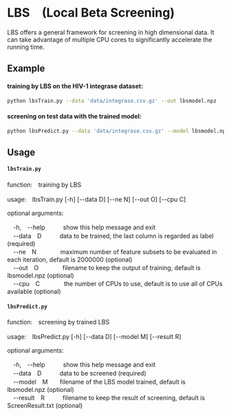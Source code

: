 # LBS　(Local Beta Screening)

LBS offers a general framework for screening in high dimensional data. It can take advantage of multiple CPU cores to significantly accelerate the running time.


## Example

#### training by LBS on the HIV-1 integrase dataset:
```Bash
python lbsTrain.py --data 'data/integrase.csv.gz' --out lbsmodel.npz
```

#### screening on test data with  the trained model:
```Bash
python lbsPredict.py --data 'data/integrase.csv.gz' --model lbsmodel.npz --result SreenResult.txt
```

## Usage

#### `lbsTrain.py`

function:　training by LBS

usage:　lbsTrain.py [-h] [--data D] [--ne N] [--out O] [--cpu C]

optional arguments:

 　-h,　--help　　　show this help message and exit<br>
 　--data　D　　　data to be trained, the last column is regarded as label
              (required)<br>
 　--ne　N　　　　maximum number of feature subsets to be evaluated in each
              iteration, default is 2000000 (optional)<br>
 　--out　O　　　　filename to keep the output of training, default is
              lbsmodel.npz (optional)<br>
 　--cpu　C　　　　the number of CPUs to use, default is to use all of CPUs
              available (optional)<br>


#### `lbsPredict.py`

function:　screening by trained LBS

usage:　lbsPredict.py [-h] [--data D] [--model M] [--result R]

optional arguments:

　-h,　--help　　　show this help message and exit<br>
　--data　D　　　data to be screened (required)<br>
　--model　M　　filename of the LBS model trained, default is lbsmodel.npz
              (optional)<br>
　--result　R　　　filename to keep the result of screening, default is ScreenResult.txt (optional)<br>

